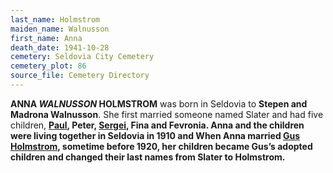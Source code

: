 ```yaml
---
last_name: Holmstrom
maiden_name: Walnusson
first_name: Anna
death_date: 1941-10-28
cemetery: Seldovia City Cemetery
cemetery_plot: 86
source_file: Cemetery Directory
---
```

**ANNA *WALNUSSON* HOLMSTROM** was born in Seldovia to **Stepen and Madrona
Walnusson**. She first married someone named Slater and had five children,
[**Paul**](Holmstrom_Paul.md)**, Peter, [**Sergei**](./Holmstrom_Sergei.md), Fina and Fevronia. Anna and the children were
living together in Seldovia in 1910 and When Anna married [**Gus Holmstrom**](./Holmstrom_Gustave_Edvard.md), sometime before 1920, her children became Gus’s
adopted children and changed their last names from Slater to
Holmstrom.**